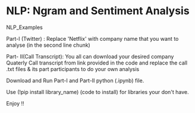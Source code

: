 # NLP: Ngram and Sentiment Analysis

NLP_Examples


Part-I (Twitter) : Replace 'Netflix' with company name that you want to analyse (in the second line chunk)


Part- II(Call Transcript): You all can download your desired company Quaterly Call transcript from link provided in the code and replace the call .txt files 
& its part participants to do your own analysis


Download and Run Part-I and Part-II python (.ipynb) file.

Use (!pip install library_name) (code to install)  for libraries your don't have.


Enjoy !! 
